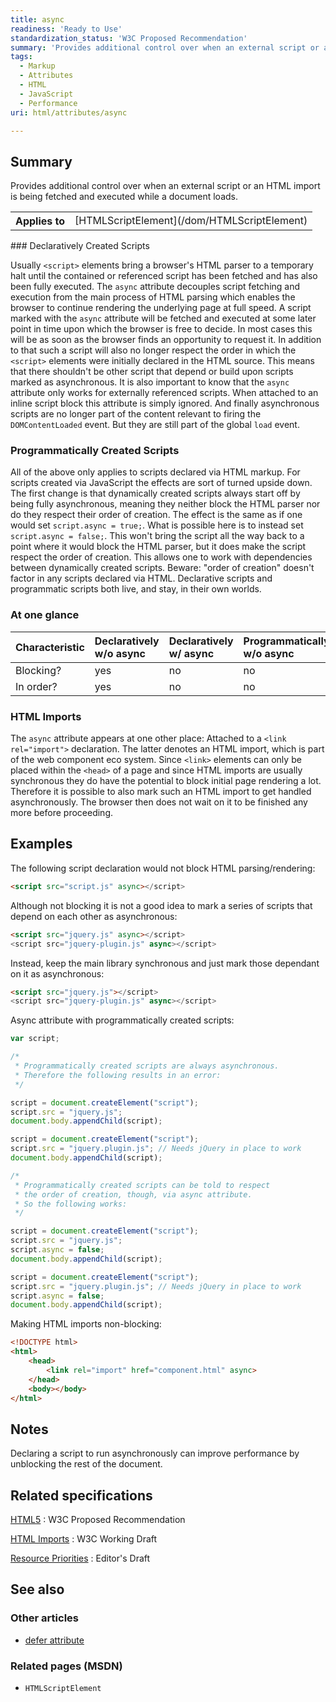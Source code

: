 ```yaml
---
title: async
readiness: 'Ready to Use'
standardization_status: 'W3C Proposed Recommendation'
summary: 'Provides additional control over when an external script or an HTML import is being fetched and executed while a document loads.'
tags:
  - Markup
  - Attributes
  - HTML
  - JavaScript
  - Performance
uri: html/attributes/async

---
```

## <span>Summary</span>

Provides additional control over when an external script or an HTML import is being fetched and executed while a document loads.

<table class="wikitable">
<tr>
<th>
Applies to

</th>
<td>
[HTMLScriptElement](/dom/HTMLScriptElement)

</td>
</tr>
</table>
### <span>Declaratively Created Scripts</span>

Usually `<script>` elements bring a browser's HTML parser to a temporary halt until the contained or referenced script has been fetched and has also been fully executed. The `async` attribute decouples script fetching and execution from the main process of HTML parsing which enables the browser to continue rendering the underlying page at full speed. A script marked with the `async` attribute will be fetched and executed at some later point in time upon which the browser is free to decide. In most cases this will be as soon as the browser finds an opportunity to request it. In addition to that such a script will also no longer respect the order in which the `<script>` elements were initially declared in the HTML source. This means that there shouldn't be other script that depend or build upon scripts marked as asynchronous. It is also important to know that the `async` attribute only works for externally referenced scripts. When attached to an inline script block this attribute is simply ignored. And finally asynchronous scripts are no longer part of the content relevant to firing the `DOMContentLoaded` event. But they are still part of the global `load` event.

### <span>Programmatically Created Scripts</span>

All of the above only applies to scripts declared via HTML markup. For scripts created via JavaScript the effects are sort of turned upside down. The first change is that dynamically created scripts always start off by being fully asynchronous, meaning they neither block the HTML parser nor do they respect their order of creation. The effect is the same as if one would set `script.async = true;`. What is possible here is to instead set `script.async = false;`. This won't bring the script all the way back to a point where it would block the HTML parser, but it does make the script respect the order of creation. This allows one to work with dependencies between dynamically created scripts. Beware: "order of creation" doesn't factor in any scripts declared via HTML. Declarative scripts and programmatic scripts both live, and stay, in their own worlds.

### <span>At one glance</span>

|Characteristic|Declaratively w/o async|Declaratively w/ async|Programmatically w/o async|Programmatically w/ async = false|
|:-------------|:----------------------|:---------------------|:-------------------------|:--------------------------------|
|Blocking?|yes|no|no|no|
|In order?|yes|no|no|yes|

### <span>HTML Imports</span>

The `async` attribute appears at one other place: Attached to a `<link rel="import">` declaration. The latter denotes an HTML import, which is part of the web component eco system. Since `<link>` elements can only be placed within the `<head>` of a page and since HTML imports are usually synchronous they do have the potential to block initial page rendering a lot. Therefore it is possible to also mark such an HTML import to get handled asynchronously. The browser then does not wait on it to be finished any more before proceeding.

## <span>Examples</span>

The following script declaration would not block HTML parsing/rendering:

``` html
<script src="script.js" async></s​cript>
```

Although not blocking it is not a good idea to mark a series of scripts that depend on each other as asynchronous:

``` html
<script src="jquery.js" async></s​cript>
<script src="jquery-plugin.js" async></s​cript>
```

Instead, keep the main library synchronous and just mark those dependant on it as asynchronous:

``` html
<script src="jquery.js"></s​cript>
<script src="jquery-plugin.js" async></s​cript>
```

Async attribute with programmatically created scripts:

``` js
var script;

/*
 * Programmatically created scripts are always asynchronous.
 * Therefore the following results in an error:
 */

script = document.createElement("script");
script.src = "jquery.js";
document.body.appendChild(script);

script = document.createElement("script");
script.src = "jquery.plugin.js"; // Needs jQuery in place to work
document.body.appendChild(script);

/*
 * Programmatically created scripts can be told to respect
 * the order of creation, though, via async attribute.
 * So the following works:
 */

script = document.createElement("script");
script.src = "jquery.js";
script.async = false;
document.body.appendChild(script);

script = document.createElement("script");
script.src = "jquery.plugin.js"; // Needs jQuery in place to work
script.async = false;
document.body.appendChild(script);
```

Making HTML imports non-blocking:

``` html
<!DOCTYPE html>
<html>
    <head>
        <link rel="import" href="component.html" async>
    </head>
    <body></body>
</html>
```

## <span>Notes</span>

Declaring a script to run asynchronously can improve performance by unblocking the rest of the document.

## <span>Related specifications</span>

[HTML5](http://www.w3.org/TR/html5/scripting-1.html#attr-script-async)
:   W3C Proposed Recommendation

[HTML Imports](http://www.w3.org/TR/html-imports/#dfn-import-async-attribute)
:   W3C Working Draft

[Resource Priorities](https://dvcs.w3.org/hg/webperf/raw-file/tip/specs/ResourcePriorities/Overview.html#the-script-element)
:   Editor's Draft

## <span>See also</span>

### <span>Other articles</span>

-   [defer attribute](/html/attributes/defer)

### <span>Related pages (MSDN)</span>

-   `HTMLScriptElement`
